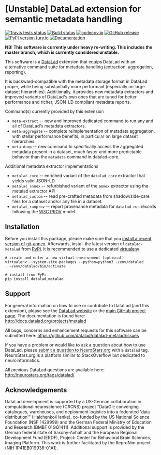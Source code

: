 # [Unstable] DataLad extension for semantic metadata handling

[![Travis tests status](https://secure.travis-ci.org/datalad/datalad-metalad.png?branch=master)](https://travis-ci.org/datalad/datalad-metalad) [![Build status](https://ci.appveyor.com/api/projects/status/8jtp2fp3mwr5huyi/branch/master?svg=true)](https://ci.appveyor.com/project/mih/datalad-metalad) [![codecov.io](https://codecov.io/github/datalad/datalad-metalad/coverage.svg?branch=master)](https://codecov.io/github/datalad/datalad-metalad?branch=master) [![GitHub release](https://img.shields.io/github/release/datalad/datalad-metalad.svg)](https://GitHub.com/datalad/datalad-metalad/releases/) [![PyPI version fury.io](https://badge.fury.io/py/datalad-metalad.svg)](https://pypi.python.org/pypi/datalad-metalad/) [![Documentation](https://readthedocs.org/projects/datalad-metalad/badge/?version=latest)](http://docs.datalad.org/projects/metalad/en/latest)

**NB! This software is currently under heavy re-writing. This includes the master
branch, which is currently considered unstable.**

This software is a [DataLad](http://datalad.org) extension that equips DataLad
with an alternative command suite for metadata handling (extraction, aggregation,
reporting).

It is backward-compatible with the metadata storage format in DataLad
proper, while being substantially more performant (especially on large dataset
hierarchies). Additionally, it provides new metadata extractors and improved
variants of DataLad's own ones that are tuned for better performance and richer,
JSON-LD compliant metadata reports.

Command(s) currently provided by this extension

- `meta-extract` -- new and improved dedicated command to run any and all of
  DataLad's metadata extractors.
- `meta-aggregate` -- complete reimplementation of metadata aggregation, with
  stellar performance benefits, in particular on large dataset hierarchies.
- `meta-dump` -- new command to specifically access the aggregated metadata
  present in a dataset, much faster and more predictable behavior than the
  `metadata` command in datalad-core.

Additional metadata extractor implementations

- `metalad_core` -- enriched variant of the `datalad_core` extractor that yields
  valid JSON-LD
- `metalad_annex` -- refurbished variant of the `annex` extractor using the
  metalad extractor API
- `metalad_custom` -- read pre-crafted metadata from shadow/side-care files for
  a dataset and/or any file in a dataset.
- `metalad_runprov` -- report provenance metadata for `datalad run` records
  following the [W3C PROV](https://www.w3.org/TR/prov-overview) model


## Installation

Before you install this package, please make sure that you [install a recent
version of git-annex](https://git-annex.branchable.com/install).  Afterwards,
install the latest version of `datalad-metalad` from
[PyPi](https://pypi.org/project/datalad-metalad). It is recommended to use
a dedicated [virtualenv](https://virtualenv.pypa.io):

    # create and enter a new virtual environment (optional)
    virtualenv --system-site-packages --python=python3 ~/env/datalad
    . ~/env/datalad/bin/activate

    # install from PyPi
    pip install datalad_metalad


## Support

For general information on how to use or contribute to DataLad (and this
extension), please see the [DataLad website](http://datalad.org) or the
[main GitHub project page](http://datalad.org). The documentation is found
here: http://docs.datalad.org/projects/metalad

All bugs, concerns and enhancement requests for this software can be submitted here:
https://github.com/datalad/datalad-metalad/issues

If you have a problem or would like to ask a question about how to use DataLad,
please [submit a question to
NeuroStars.org](https://neurostars.org/tags/datalad) with a ``datalad`` tag.
NeuroStars.org is a platform similar to StackOverflow but dedicated to
neuroinformatics.

All previous DataLad questions are available here:
http://neurostars.org/tags/datalad/

## Acknowledgements

DataLad development is supported by a US-German collaboration in computational
neuroscience (CRCNS) project "DataGit: converging catalogues, warehouses, and
deployment logistics into a federated 'data distribution'" (Halchenko/Hanke),
co-funded by the US National Science Foundation (NSF 1429999) and the German
Federal Ministry of Education and Research (BMBF 01GQ1411). Additional support
is provided by the German federal state of Saxony-Anhalt and the European
Regional Development Fund (ERDF), Project: Center for Behavioral Brain
Sciences, Imaging Platform.  This work is further facilitated by the ReproNim
project (NIH 1P41EB019936-01A1).
